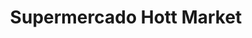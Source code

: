 ---
title: "Supermercado Hott Market"
url: /los-muermos/supermercado-hott-market/
shop: supermercado
---